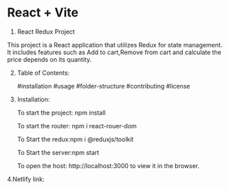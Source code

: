 # React + Vite

1. React Redux Project

This project is a React application that utilizes Redux for state management. 
It includes features such as Add to cart,Remove from cart and calculate the price depends on its quantity.

2. Table of Contents:

   #installation
   #usage
   #folder-structure
   #contributing
   #license

3. Installation:

   To start the project:  npm install
   
   To start the router: npm i  react-rouer-dom
   
   To Start the redux:npm i @reduxjs/toolkit
   
   To Start the server:npm start
   
   To open the host: http://localhost:3000 to view it in the browser.

 4.Netlify link:  
